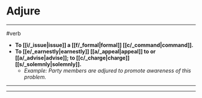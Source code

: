 # Adjure
---
#verb
- **To [[i/_issue|issue]] a [[f/_formal|formal]] [[c/_command|command]].**
- **To [[e/_earnestly|earnestly]] [[a/_appeal|appeal]] to or [[a/_advise|advise]]; to [[c/_charge|charge]] [[s/_solemnly|solemnly]].**
	- _Example: Party members are adjured to promote awareness of this problem._
---
---
